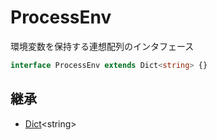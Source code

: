 # ProcessEnv

環境変数を保持する連想配列のインタフェース

```typescript
interface ProcessEnv extends Dict<string> {}
```

## 継承

- [Dict](Dict.md)&lt;string&gt;
